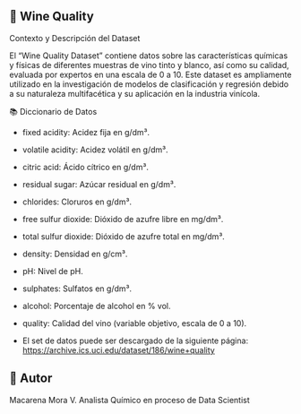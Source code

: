 🍷 Wine Quality 
---
Contexto y Descripción del Dataset

El “Wine Quality Dataset” contiene datos sobre las características químicas y físicas de diferentes muestras de vino tinto y blanco, así como su calidad, evaluada por expertos en una escala de 0 a 10. Este dataset es ampliamente utilizado en la investigación de modelos de clasificación y regresión debido a su naturaleza multifacética y su aplicación en la industria vinícola.

 

📚 Diccionario de Datos 

* fixed acidity: Acidez fija en g/dm³.
* volatile acidity: Acidez volátil en g/dm³.
* citric acid: Ácido cítrico en g/dm³.
* residual sugar: Azúcar residual en g/dm³.
* chlorides: Cloruros en g/dm³.
* free sulfur dioxide: Dióxido de azufre libre en mg/dm³.
* total sulfur dioxide: Dióxido de azufre total en mg/dm³.
* density: Densidad en g/cm³.
* pH: Nivel de pH.
* sulphates: Sulfatos en g/dm³.
* alcohol: Porcentaje de alcohol en % vol.
* quality: Calidad del vino (variable objetivo, escala de 0 a 10).

* El set de datos puede ser descargado de la siguiente página: https://archive.ics.uci.edu/dataset/186/wine+quality

 🧠  **Autor**
 ---
  Macarena Mora V. Analista Químico en proceso de Data Scientist
